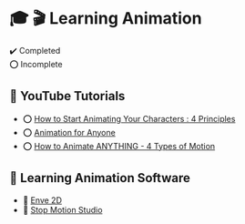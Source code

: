 # :mortar_board: :clapper: Learning Animation

:heavy_check_mark: Completed  
:o: Incomplete

## :beginner: YouTube Tutorials

- :o: [How to Start Animating Your Characters : 4 Principles](https://www.youtube.com/watch?v=ynBENQJBQbE)
- :o: [Animation for Anyone](https://www.youtube.com/playlist?list=PLqKRc0Oi7q20wxXVUNiS15S2MvtSqOtLV)
- :o: [How to Animate ANYTHING - 4 Types of Motion](https://youtu.be/iZBKWoSTVX8?si=JVioAnypD6iWCCbe)

## :beginner: Learning Animation Software

- :file_folder: [Enve 2D](enve-2d/)
- :file_folder: [Stop Motion Studio](stop-motion-studio/)

